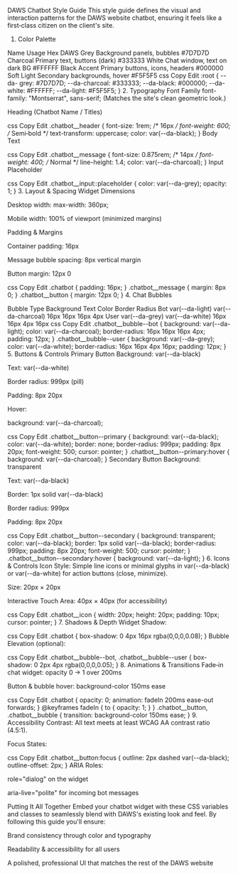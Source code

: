 DAWS Chatbot Style Guide
This style guide defines the visual and interaction patterns for the DAWS website chatbot, ensuring it feels like a first‑class citizen on the client's site.

1. Color Palette

Name	Usage	Hex
DAWS Grey	Background panels, bubbles	#7D7D7D
Charcoal	Primary text, buttons (dark)	#333333
White	Chat window, text on dark BG	#FFFFFF
Black Accent	Primary buttons, icons, headers	#000000
Soft Light	Secondary backgrounds, hover	#F5F5F5
css
Copy
Edit
:root {
  --da- grey: #7D7D7D;
  --da-charcoal: #333333;
  --da-black: #000000;
  --da-white: #FFFFFF;
  --da-light: #F5F5F5;
}
2. Typography
Font Family
font-family: "Montserrat", sans-serif;
(Matches the site's clean geometric look.)

Heading (Chatbot Name / Titles)

css
Copy
Edit
.chatbot__header {
  font-size: 1rem;       /* 16px */
  font-weight: 600;      /* Semi‑bold */
  text-transform: uppercase;
  color: var(--da-black);
}
Body Text

css
Copy
Edit
.chatbot__message {
  font-size: 0.875rem;   /* 14px */
  font-weight: 400;      /* Normal */
  line-height: 1.4;
  color: var(--da-charcoal);
}
Input Placeholder

css
Copy
Edit
.chatbot__input::placeholder {
  color: var(--da-grey);
  opacity: 1;
}
3. Layout & Spacing
Widget Dimensions

Desktop width: max-width: 360px;

Mobile width: 100% of viewport (minimized margins)

Padding & Margins

Container padding: 16px

Message bubble spacing: 8px vertical margin

Button margin: 12px 0

css
Copy
Edit
.chatbot {
  padding: 16px;
}
.chatbot__message {
  margin: 8px 0;
}
.chatbot__button {
  margin: 12px 0;
}
4. Chat Bubbles

Bubble Type	Background	Text Color	Border Radius
Bot	var(--da-light)	var(--da-charcoal)	16px 16px 16px 4px
User	var(--da-grey)	var(--da-white)	16px 16px 4px 16px
css
Copy
Edit
.chatbot__bubble--bot {
  background: var(--da-light);
  color: var(--da-charcoal);
  border-radius: 16px 16px 16px 4px;
  padding: 12px;
}
.chatbot__bubble--user {
  background: var(--da-grey);
  color: var(--da-white);
  border-radius: 16px 16px 4px 16px;
  padding: 12px;
}
5. Buttons & Controls
Primary Button
Background: var(--da-black)

Text: var(--da-white)

Border radius: 999px (pill)

Padding: 8px 20px

Hover:

background: var(--da-charcoal);

css
Copy
Edit
.chatbot__button--primary {
  background: var(--da-black);
  color: var(--da-white);
  border: none;
  border-radius: 999px;
  padding: 8px 20px;
  font-weight: 500;
  cursor: pointer;
}
.chatbot__button--primary:hover {
  background: var(--da-charcoal);
}
Secondary Button
Background: transparent

Text: var(--da-black)

Border: 1px solid var(--da-black)

Border radius: 999px

Padding: 8px 20px

css
Copy
Edit
.chatbot__button--secondary {
  background: transparent;
  color: var(--da-black);
  border: 1px solid var(--da-black);
  border-radius: 999px;
  padding: 8px 20px;
  font-weight: 500;
  cursor: pointer;
}
.chatbot__button--secondary:hover {
  background: var(--da-light);
}
6. Icons & Controls
Icon Style:
Simple line icons or minimal glyphs in var(--da-black) or var(--da-white) for action buttons (close, minimize).

Size: 20px × 20px

Interactive Touch Area: 40px × 40px (for accessibility)

css
Copy
Edit
.chatbot__icon {
  width: 20px;
  height: 20px;
  padding: 10px;
  cursor: pointer;
}
7. Shadows & Depth
Widget Shadow:

css
Copy
Edit
.chatbot {
  box-shadow: 0 4px 16px rgba(0,0,0,0.08);
}
Bubble Elevation (optional):

css
Copy
Edit
.chatbot__bubble--bot, .chatbot__bubble--user {
  box-shadow: 0 2px 4px rgba(0,0,0,0.05);
}
8. Animations & Transitions
Fade‑in chat widget: opacity 0 → 1 over 200ms

Button & bubble hover: background-color 150ms ease

css
Copy
Edit
.chatbot {
  opacity: 0;
  animation: fadeIn 200ms ease-out forwards;
}
@keyframes fadeIn {
  to { opacity: 1; }
}
.chatbot__button,
.chatbot__bubble {
  transition: background-color 150ms ease;
}
9. Accessibility
Contrast: All text meets at least WCAG AA contrast ratio (4.5:1).

Focus States:

css
Copy
Edit
.chatbot__button:focus {
  outline: 2px dashed var(--da-black);
  outline-offset: 2px;
}
ARIA Roles:

role="dialog" on the widget

aria-live="polite" for incoming bot messages

Putting It All Together
Embed your chatbot widget with these CSS variables and classes to seamlessly blend with DAWS's existing look and feel. By following this guide you'll ensure:

Brand consistency through color and typography

Readability & accessibility for all users

A polished, professional UI that matches the rest of the DAWS website

